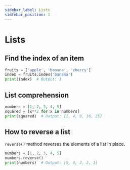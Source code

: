 ```yaml
---
sidebar_label: Lists
sidfebar_position: 1
---
```


# Lists


## Find the index of an item

```python
fruits = ['apple', 'banana', 'cherry']
index = fruits.index('banana')
print(index)  # Output: 1
```

## List comprehension

```python
numbers = [1, 2, 3, 4, 5]
squared = [x**2 for x in numbers]
print(squared)  # Output: [1, 4, 9, 16, 25]
```

## How to reverse a list

`reverse()` method reverses the elements of a list in place.

```python
numbers = [1, 2, 3, 4, 5]
numbers.reverse()
print(numbers)  # Output: [5, 4, 3, 2, 1]
```
